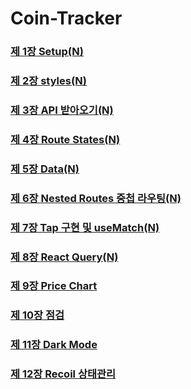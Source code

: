 # Coin-Tracker

### [제 1장 Setup(N)](https://delicate-credit-20c.notion.site/1-Setup-N-41511356f95945b9b11b6eef026c2297)

### [제 2장 styles(N)](https://delicate-credit-20c.notion.site/2-styles-N-b03c6d7900e34f9b829d1a710e76e33c)

### [제 3장 API 받아오기(N)](https://delicate-credit-20c.notion.site/3-API-N-7037748429b14243a507c6efd760f5c3)

### [제 4장 Route States(N)](https://delicate-credit-20c.notion.site/4-Route-States-N-b74f799266f249d2805230b4ce011d23)

### [제 5장 Data(N)](https://delicate-credit-20c.notion.site/5-Data-N-559ac151bb4a47a991d20f60d3024586)

### [제 6장 Nested Routes 중첩 라우팅(N)](https://delicate-credit-20c.notion.site/6-Nested-Routes-N-ab09d222e4f84696bd6c8d6b97d5ff7c)

### [제 7장 Tap 구현 및 useMatch(N)](https://delicate-credit-20c.notion.site/7-Tap-useMatch-N-0e4052af0d1e41de994cac679f34b2bf)

### [제 8장 React Query(N)](https://delicate-credit-20c.notion.site/8-React-Query-N-9483918815c841e7a3cd09de8dfec84f)

### [제 9장 Price Chart](https://delicate-credit-20c.notion.site/9-Price-Chart-21f5b0e6daa04f0a8dc8ee29668c39d7)

### [제 10장 점검](https://delicate-credit-20c.notion.site/10-eb766541fb534da8b1b5044006a523d0)

### [제 11장 Dark Mode](https://delicate-credit-20c.notion.site/11-Dark-Mode-d5f81e623bf245db991ec172b6bac284)

### [제 12장 Recoil 상태관리](https://delicate-credit-20c.notion.site/12-Recoil-00980aad754f4a94b208595f5493a296)
